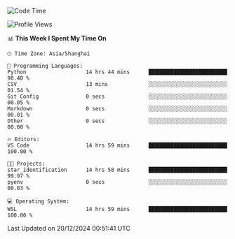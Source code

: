 <!--START_SECTION:waka-->
![Code Time](http://img.shields.io/badge/Code%20Time-2%2C156%20hrs-blue)

![Profile Views](http://img.shields.io/badge/Profile%20Views-3-blue)

📊 **This Week I Spent My Time On** 

```text
🕑︎ Time Zone: Asia/Shanghai

💬 Programming Languages: 
Python                   14 hrs 44 mins      █████████████████████████   98.40 % 
CSV                      13 mins             ░░░░░░░░░░░░░░░░░░░░░░░░░   01.54 % 
Git Config               0 secs              ░░░░░░░░░░░░░░░░░░░░░░░░░   00.05 % 
Markdown                 0 secs              ░░░░░░░░░░░░░░░░░░░░░░░░░   00.01 % 
Other                    0 secs              ░░░░░░░░░░░░░░░░░░░░░░░░░   00.00 % 

🔥 Editors: 
VS Code                  14 hrs 59 mins      █████████████████████████   100.00 % 

🐱‍💻 Projects: 
star_identification      14 hrs 58 mins      █████████████████████████   99.97 % 
pyenv                    0 secs              ░░░░░░░░░░░░░░░░░░░░░░░░░   00.03 % 

💻 Operating System: 
WSL                      14 hrs 59 mins      █████████████████████████   100.00 % 
```


 Last Updated on 20/12/2024 00:51:41 UTC
<!--END_SECTION:waka-->